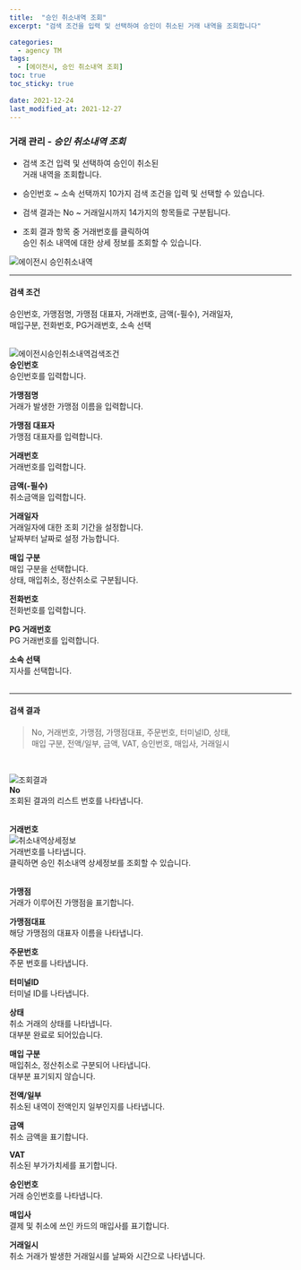 ```yaml
---
title:  "승인 취소내역 조회"
excerpt: "검색 조건을 입력 및 선택하여 승인이 취소된 거래 내역을 조회합니다"

categories:
  - agency TM
tags:
  - [에이전시, 승인 취소내역 조회]
toc: true
toc_sticky: true
 
date: 2021-12-24
last_modified_at: 2021-12-27
---
```

### 거래 관리 - *승인 취소내역 조회*
- 검색 조건 입력 및 선택하여 승인이 취소된<br>거래 내역을 조회합니다.

- 승인번호 ~ 소속 선택까지 10가지 검색 조건을 입력 및 선택할 수 있습니다.

- 검색 결과는 No ~ 거래일시까지 14가지의 항목들로 구분됩니다.

- 조회 결과 항목 중 거래번호를 클릭하여 <br>승인 취소 내역에 대한 상세 정보를 조회할 수 있습니다.

![에이전시 승인취소내역](https://user-images.githubusercontent.com/95394003/147452709-a5c80320-bec3-4e4c-b5eb-5bf92d55f911.jpeg)

---

#### 검색 조건
승인번호, 가맹점명, 가맹점 대표자, 거래번호, 금액(-필수), 거래일자,<br>매입구분, 전화번호, PG거래번호, 소속 선택<br>
<br>

![에이전시승인취소내역검색조건](https://user-images.githubusercontent.com/95394003/147452814-ae3569bd-1ec9-4c66-a6f9-d595fef5bd5f.jpeg)<br>
**승인번호**<br>
승인번호를 입력합니다.

**가맹점명**<br>
거래가 발생한 가맹점 이름을 입력합니다.

**가맹점 대표자**<br>
가맹점 대표자를 입력합니다.

**거래번호**<br>
거래번호를 입력합니다.

**금액(-필수)**<br>
취소금액을 입력합니다.

**거래일자**<br>
거래일자에 대한 조회 기간을 설정합니다.<br>날짜부터 날짜로 설정 가능합니다.

**매입 구분**<br>
매입 구분을 선택합니다.<br>상태, 매입취소, 정산취소로 구분됩니다.

**전화번호**<br>
전화번호를 입력합니다.

**PG 거래번호**<br>
PG 거래번호를 입력합니다.

**소속 선택**<br>
지사를 선택합니다.<br>
<br>

---

#### 검색 결과
>No, 거래번호, 가맹점, 가맹점대표, 주문번호, 터미널ID, 상태,<br>매입 구분, 전액/일부, 금액, VAT, 승인번호, 매입사, 거래일시<br>
<br>

![조회결과](https://user-images.githubusercontent.com/95394003/146525370-18fc37e9-151d-4c47-80d0-ddde4b20aca4.png)<br>
**No**<br>
조회된 결과의 리스트 번호를 나타냅니다.
<br>
<br>

**거래번호**<br>
![취소내역상세정보](https://user-images.githubusercontent.com/95394003/146523476-5bc007ce-053e-4da3-a5c2-74ebecaf97a3.png)
<br>거래번호를 나타냅니다.<br>클릭하면 승인 취소내역 상세정보를 조회할 수 있습니다.
<br>
<br>

**가맹점**<br>
거래가 이루어진 가맹점을 표기합니다.

**가맹점대표**<br>
해당 가맹점의 대표자 이름을 나타냅니다.

**주문번호**<br>
주문 번호를 나타냅니다.

**터미널ID**<br>
터미널 ID를 나타냅니다.

**상태**<br>
취소 거래의 상태를 나타냅니다.<br>대부분 완료로 되어있습니다.

**매입 구분**<br>
매입취소, 정산취소로 구분되어 나타냅니다.<br>
대부분 표기되지 않습니다.

**전액/일부**<br>
취소된 내역이 전액인지 일부인지를 나타냅니다.

**금액**<br>
취소 금액을 표기합니다.

**VAT**<br>
취소된 부가가치세를 표기합니다.

**승인번호**<br>
거래 승인번호를 나타냅니다.

**매입사**<br>
결제 및 취소에 쓰인 카드의 매입사를 표기합니다.

**거래일시**<br>
취소 거래가 발생한 거래일시를 날짜와 시간으로 나타냅니다.